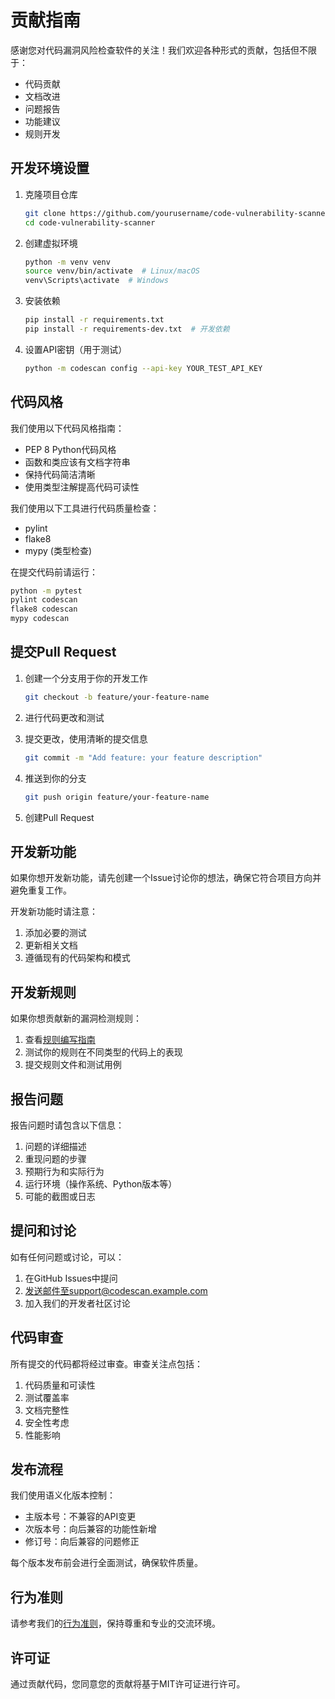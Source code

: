 # 贡献指南

感谢您对代码漏洞风险检查软件的关注！我们欢迎各种形式的贡献，包括但不限于：

- 代码贡献
- 文档改进
- 问题报告
- 功能建议
- 规则开发

## 开发环境设置

1. 克隆项目仓库
   ```bash
   git clone https://github.com/yourusername/code-vulnerability-scanner.git
   cd code-vulnerability-scanner
   ```

2. 创建虚拟环境
   ```bash
   python -m venv venv
   source venv/bin/activate  # Linux/macOS
   venv\Scripts\activate  # Windows
   ```

3. 安装依赖
   ```bash
   pip install -r requirements.txt
   pip install -r requirements-dev.txt  # 开发依赖
   ```

4. 设置API密钥（用于测试）
   ```bash
   python -m codescan config --api-key YOUR_TEST_API_KEY
   ```

## 代码风格

我们使用以下代码风格指南：

- PEP 8 Python代码风格
- 函数和类应该有文档字符串
- 保持代码简洁清晰
- 使用类型注解提高代码可读性

我们使用以下工具进行代码质量检查：

- pylint
- flake8
- mypy (类型检查)

在提交代码前请运行：
```bash
python -m pytest
pylint codescan
flake8 codescan
mypy codescan
```

## 提交Pull Request

1. 创建一个分支用于你的开发工作
   ```bash
   git checkout -b feature/your-feature-name
   ```

2. 进行代码更改和测试

3. 提交更改，使用清晰的提交信息
   ```bash
   git commit -m "Add feature: your feature description"
   ```

4. 推送到你的分支
   ```bash
   git push origin feature/your-feature-name
   ```

5. 创建Pull Request

## 开发新功能

如果你想开发新功能，请先创建一个Issue讨论你的想法，确保它符合项目方向并避免重复工作。

开发新功能时请注意：

1. 添加必要的测试
2. 更新相关文档
3. 遵循现有的代码架构和模式

## 开发新规则

如果你想贡献新的漏洞检测规则：

1. 查看[规则编写指南](../rules_guide.md)
2. 测试你的规则在不同类型的代码上的表现
3. 提交规则文件和测试用例

## 报告问题

报告问题时请包含以下信息：

1. 问题的详细描述
2. 重现问题的步骤
3. 预期行为和实际行为
4. 运行环境（操作系统、Python版本等）
5. 可能的截图或日志

## 提问和讨论

如有任何问题或讨论，可以：

1. 在GitHub Issues中提问
2. 发送邮件至support@codescan.example.com
3. 加入我们的开发者社区讨论

## 代码审查

所有提交的代码都将经过审查。审查关注点包括：

1. 代码质量和可读性
2. 测试覆盖率
3. 文档完整性
4. 安全性考虑
5. 性能影响

## 发布流程

我们使用语义化版本控制：

- 主版本号：不兼容的API变更
- 次版本号：向后兼容的功能性新增
- 修订号：向后兼容的问题修正

每个版本发布前会进行全面测试，确保软件质量。

## 行为准则

请参考我们的[行为准则](CODE_OF_CONDUCT.md)，保持尊重和专业的交流环境。

## 许可证

通过贡献代码，您同意您的贡献将基于MIT许可证进行许可。 